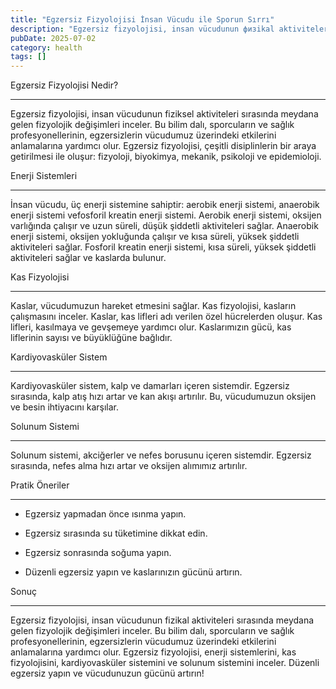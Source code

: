 ```yaml
---
title: "Egzersiz Fizyolojisi İnsan Vücudu ile Sporun Sırrı"
description: "Egzersiz fizyolojisi, insan vücudunun физikal aktiviteleri sırasında meydana gelen fizyolojik değişimleri inceler. Bu bilim dalı, sporcuların ve sağlık profe..."
pubDate: 2025-07-02
category: health
tags: []
---
```


Egzersiz Fizyolojisi Nedir?

-------------------------

Egzersiz fizyolojisi, insan vücudunun fiziksel aktiviteleri sırasında meydana gelen fizyolojik değişimleri inceler. Bu bilim dalı, sporcuların ve sağlık profesyonellerinin, egzersizlerin vücudumuz üzerindeki etkilerini anlamalarına yardımcı olur. Egzersiz fizyolojisi, çeşitli disiplinlerin bir araya getirilmesi ile oluşur: fizyoloji, biyokimya, mekanik, psikoloji ve epidemioloji.

Enerji Sistemleri

----------------

İnsan vücudu, üç enerji sistemine sahiptir: aerobik enerji sistemi, anaerobik enerji sistemi vefosforil kreatin enerji sistemi. Aerobik enerji sistemi, oksijen varlığında çalışır ve uzun süreli, düşük şiddetli aktiviteleri sağlar. Anaerobik enerji sistemi, oksijen yokluğunda çalışır ve kısa süreli, yüksek şiddetli aktiviteleri sağlar. Fosforil kreatin enerji sistemi, kısa süreli, yüksek şiddetli aktiviteleri sağlar ve kaslarda bulunur.

Kas Fizyolojisi

--------------

Kaslar, vücudumuzun hareket etmesini sağlar. Kas fizyolojisi, kasların çalışmasını inceler. Kaslar, kas lifleri adı verilen özel hücrelerden oluşur. Kas lifleri, kasılmaya ve gevşemeye yardımcı olur. Kaslarımızın gücü, kas liflerinin sayısı ve büyüklüğüne bağlıdır.

Kardiyovasküler Sistem

-------------------

Kardiyovasküler sistem, kalp ve damarları içeren sistemdir. Egzersiz sırasında, kalp atış hızı artar ve kan akışı artırılır. Bu, vücudumuzun oksijen ve besin ihtiyacını karşılar.

Solunum Sistemi

--------------

Solunum sistemi, akciğerler ve nefes borusunu içeren sistemdir. Egzersiz sırasında, nefes alma hızı artar ve oksijen alımımız artırılır.

Pratik Öneriler

--------------

* Egzersiz yapmadan önce ısınma yapın.

* Egzersiz sırasında su tüketimine dikkat edin.

* Egzersiz sonrasında soğuma yapın.

* Düzenli egzersiz yapın ve kaslarınızın gücünü artırın.

Sonuç

------

Egzersiz fizyolojisi, insan vücudunun fizikal aktiviteleri sırasında meydana gelen fizyolojik değişimleri inceler. Bu bilim dalı, sporcuların ve sağlık profesyonellerinin, egzersizlerin vücudumuz üzerindeki etkilerini anlamalarına yardımcı olur. Egzersiz fizyolojisi, enerji sistemlerini, kas fizyolojisini, kardiyovasküler sistemini ve solunum sistemini inceler. Düzenli egzersiz yapın ve vücudunuzun gücünü artırın!
